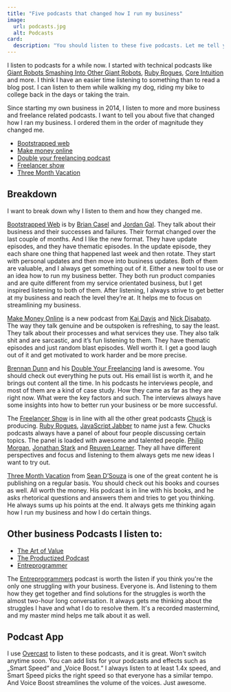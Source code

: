```yaml
---
title: "Five podcasts that changed how I run my business"
image:
  url: podcasts.jpg
  alt: Podcasts
card:
  description: "You should listen to these five podcasts. Let me tell you why."
---
```

I listen to podcasts for a while now. I started with technical podcasts like [Giant Robots Smashing Into Other Giant Robots](http://giantrobots.fm/), [Ruby Rogues](https://devchat.tv/ruby-rogues), [Core Intuition](http://www.coreint.org) and more.
I think I have an easier time listening to something than to read a blog post. I can listen to them while walking my dog, riding my bike to college back in the days or taking the train.

Since starting my own business in 2014, I listen to more and more business and freelance related podcasts. I want to tell you about five that changed how I ran my business.
I ordered them in the order of magnitude they changed me.

- [Bootstrapped web](http://bootstrappedweb.com)
- [Make money online](https://makemoneyonline.exposed )
- [Double your freelancing podcast](https://doubleyourfreelancing.com/podcast/)
- [Freelancer show](https://devchat.tv/freelancers)
- [Three Month Vacation](http://www.psychotactics.com/podcast/)

## Breakdown
I want to break down why I listen to them and how they changed me.

[Bootstrapped Web](http://bootstrappedweb.com) is by [Brian Casel](http://casjam.com) and [Jordan Gal](http://jordangal.com/). They talk about their business and their successes and failures. Their format changed over the last couple of months. And I like the new format. They have update episodes, and they have thematic episodes. In the update episode, they each share one thing that happened last week and then rotate. They start with personal updates and then move into business updates. 
Both of them are valuable, and I always get something out of it. Either a new tool to use or an idea how to run my business better. 
They both run product companies and are quite different from my service orientated business, but I get inspired listening to both of them. After listening, I always strive to get better at my business and reach the level they’re at. It helps me to focus on streamlining my business.

[Make Money Online](https://makemoneyonline.exposed ) is a new podcast from [Kai Davis](http://kaidavis.com/) and [Nick Disabato](http://nickd.org/).
The way they talk genuine and be outspoken is refreshing, to say the least. They talk about their processes and what services they use. They also talk shit and are sarcastic, and it’s fun listening to them.
They have thematic episodes and just random blast episodes. Well worth it. I get a good laugh out of it and get motivated to work harder and be more precise.

[Brennan Dunn](http://brennandunn.com/) and his [Double Your Freelancing](https://doubleyourfreelancing.com/podcast/) land is awesome. You should check out everything he puts out. His email list is worth it, and he brings out content all the time.
In his podcasts he interviews people, and most of them are a kind of case study. How they came as far as they are right now. What were the key factors and such. The interviews always have some insights into how to better run your business or be more successful. 

The [Freelancer Show](https://devchat.tv/freelancers) is in line with all the other great podcasts [Chuck](https://devchat.tv) is producing. [Ruby Rogues](https://devchat.tv/ruby-rogues), [JavaScript Jabber](https://devchat.tv/js-jabber) to name just a few. Chucks podcasts always have a panel of about four people discussing certain topics. The panel is loaded with awesome and talented people. [Philip Morgan](https://philipmorganconsulting.com/), [Jonathan Stark](https://jonathanstark.com/) and [Reuven Learner](http://lerner.co.il/).
They all have different perspectives and focus and listening to them always gets me new ideas I want to try out.

[Three Month Vacation](http://www.psychotactics.com/podcast/) from [Sean D’Souza](http://www.psychotactics.com) is one of the great content he is publishing on a regular basis. You should check out his books and courses as well. All worth the money. 
His podcast is in line with his books, and he asks rhetorical questions and answers them and tries to get you thinking. He always sums up his points at the end. It always gets me thinking again how I run my business and how I do certain things.

## Other business Podcasts I listen to:

- [The Art of Value](http://artofvalue.com/show/)
- [The Productized Podcast](http://productizepodcast.com)
- [Entreprogrammer](http://entreprogrammers.com/)

The [Entreprogrammers](http://entreprogrammers.com/ ) podcast is worth the listen if you think you're the only one struggling with your business. Everyone is. And listening to them how they get together and find solutions for the struggles is worth the almost two-hour long conversation. It always gets me thinking about the struggles I have and what I do to resolve them. It's a recorded mastermind, and my master mind helps me talk about it as well.

## Podcast App
I use [Overcast](https://overcast.fm/) to listen to these podcasts, and it is great. Won’t switch anytime soon. You can add lists for your podcasts and effects such as „Smart Speed“ and „Voice Boost.“ I always listen to at least 1.4x speed, and Smart Speed picks the right speed so that everyone has a similar tempo. And Voice Boost streamlines the volume of the voices. Just awesome. 
